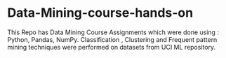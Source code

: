 # Data-Mining-course-hands-on
This Repo has Data Mining Course Assignments which were done using : Python, Pandas, NumPy.
Classification , Clustering and Frequent pattern mining techniques were performed on datasets from UCI ML repository.

